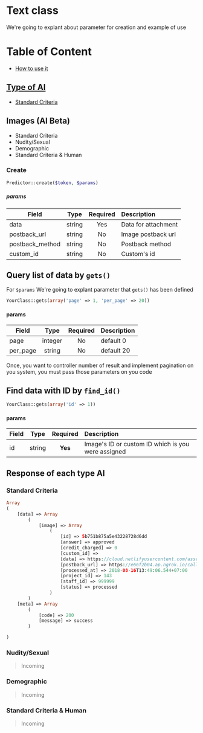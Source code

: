 # Text class
We're going to explant about parameter for creation and example of use 

# Table of Content
- [How to use it](#create)

## [Type of AI](#response-of-each-type-ai)
- [Standard Criteria](#standard-criteria)


## Images (AI Beta)

- Standard Criteria
- Nudity/Sexual
- Demographic
- Standard Criteria & Human

### Create
```php 
Predictor::create($token, $params)
```
##### params
| Field        | Type           | Required  | Description |
| ------------- |:-------------:| :-----:| :-----|
| data     | 	string | Yes |Data for attachment|
| postback_url	     | string      | No | Image postback url|
| postback_method     | 	string | No |Postback method|
| custom_id	     | string      |   No |Custom's id|


## Query list of data by `gets()`
For `$params` We're going to explant parameter that `gets()`  has been defined

```php
YourClass::gets(array('page' => 1, 'per_page' => 20))
```

#### params
| Field        | Type           | Required  | Description |
| ------------- |:-------------:| :-----:| :-----|
| page     | 	integer | No | default 0|
| per_page 	     | string      | No | default 20 |

Once, you want to controller number of result and implement pagination on you system, you must pass those parameters on you code


## Find data with ID by `find_id()`

```php
YourClass::gets(array('id' => 1))
```
#### params
| Field        | Type           | Required  | Description |
| ------------- |:-------------:| :----:| :-----|
| id	     | string  |   **Yes** | Image's ID or custom ID which is you were assigned|


## Response of each type AI

### Standard Criteria
```php 
Array
(
    [data] => Array
        (
            [image] => Array
                (
                    [id] => 5b751b875a5e43228728d6dd
                    [answer] => approved
                    [credit_charged] => 0
                    [custom_id] =>
                    [data] => https://cloud.netlifyusercontent.com/assets/344dbf88-fdf9-42bb-adb4-46f01eedd629/242ce817-97a3-48fe-9acd-b1bf97930b01/09-posterization-opt.jpg
                    [postback_url] => https://e66f2b04.ap.ngrok.io/callback
                    [processed_at] => 2018-08-16T13:49:06.544+07:00
                    [project_id] => 143
                    [staff_id] => 999999
                    [status] => processed
                )
        )
    [meta] => Array
        (
            [code] => 200
            [message] => success
        )

)

```
### Nudity/Sexual

> Incoming

### Demographic
> Incoming
### Standard Criteria & Human
> Incoming
